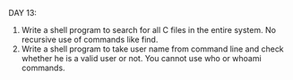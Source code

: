 DAY 13:

1) Write a shell program to search for all C files in the entire system. No recursive use of commands like find.
2) Write a shell program to take user name from command line and check whether he is a valid user or not. You cannot use who or whoami commands.
